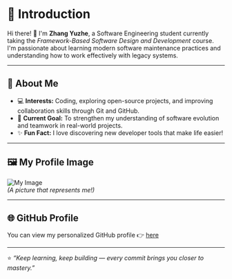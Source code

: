 # 🌟 Introduction

Hi there! 👋 I'm **Zhang Yuzhe**, a Software Engineering student currently taking the *Framework-Based Software Design and Development* course.  
I'm passionate about learning modern software maintenance practices and understanding how to work effectively with legacy systems.

---

## 🎯 About Me
- 💻 **Interests:** Coding, exploring open-source projects, and improving collaboration skills through Git and GitHub.  
- 🌱 **Current Goal:** To strengthen my understanding of software evolution and teamwork in real-world projects.  
- ✨ **Fun Fact:** I love discovering new developer tools that make life easier!

---

## 🖼️ My Profile Image
![My Image](46d34c5eeb92b8beda10ee7.jpg)  
*(A picture that represents me!)*

---

## 🌐 GitHub Profile
You can view my personalized GitHub profile 👉 [here](https://github.com/22121845-design)

---

⭐ *“Keep learning, keep building — every commit brings you closer to mastery.”*

